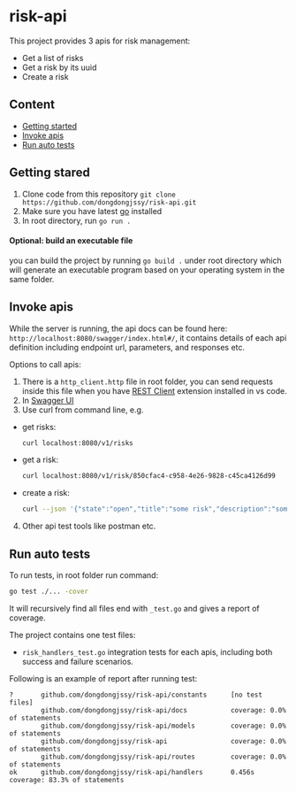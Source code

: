 # risk-api

This project provides 3 apis for risk management:

- Get a list of risks
- Get a risk by its uuid
- Create a risk

## Content

- [Getting started](#getting-stared)
- [Invoke apis](#invoke-apis)
- [Run auto tests](#run-auto-tests)

## Getting stared

1. Clone code from this repository `git clone https://github.com/dongdongjssy/risk-api.git`
2. Make sure you have latest [go](https://go.dev/) installed
3. In root directory, run `go run .`

#### Optional: build an executable file

you can build the project by running `go build .` under root directory which will generate an executable program based on your operating system in the same folder.

## Invoke apis

While the server is running, the api docs can be found here: `http://localhost:8080/swagger/index.html#/`, it contains details of each api definition including endpoint url, parameters, and responses etc.

Options to call apis:

1. There is a `http_client.http` file in root folder, you can send requests inside this file when you have [REST Client](https://marketplace.visualstudio.com/items?itemName=humao.rest-client) extension installed in vs code.
2. In [Swagger UI](http://localhost:8080/swagger/index.html#/)
3. Use curl from command line, e.g.

- get risks:
  ```sh
  curl localhost:8080/v1/risks
  ```
- get a risk:
  ```sh
  curl localhost:8080/v1/risk/850cfac4-c958-4e26-9828-c45ca4126d99
  ```
- create a risk:
  ```sh
  curl --json '{"state":"open","title":"some risk","description":"some risk"}' localhost:8080/v1/risks
  ```

4. Other api test tools like postman etc.

## Run auto tests

To run tests, in root folder run command:

```sh
go test ./... -cover
```

It will recursively find all files end with `_test.go` and gives a report of coverage.

The project contains one test files:

- `risk_handlers_test.go` integration tests for each apis, including both success and failure scenarios.

Following is an example of report after running test:

```
?       github.com/dongdongjssy/risk-api/constants      [no test files]
        github.com/dongdongjssy/risk-api/docs           coverage: 0.0% of statements
        github.com/dongdongjssy/risk-api/models         coverage: 0.0% of statements
        github.com/dongdongjssy/risk-api                coverage: 0.0% of statements
        github.com/dongdongjssy/risk-api/routes         coverage: 0.0% of statements
ok      github.com/dongdongjssy/risk-api/handlers       0.456s  coverage: 83.3% of statements
```
